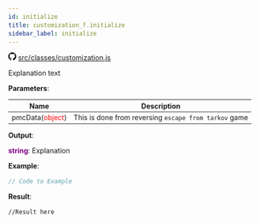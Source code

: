```yaml
---
id: initialize
title: customization_f.initialize
sidebar_label: initialize
---
```

![](/img/github.png) [src/classes/customization.js](https://github.com/TrustedSourceLeaks/LeakedServer/blob/master/src/classes/customization.js#L5)

Explanation text

**Parameters**:

Name  |   Description 
----------- |   -----------
pmcData(<font color="red">object</font>)  |   This is done from reversing `escape from tarkov` game


**Output**:

**<font color="purple">string</font>**: Explanation


**Example**:
```js
// Code to Example
```

**Result**:
```
//Result here
```